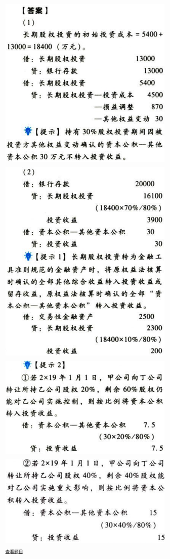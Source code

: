 ![](2db843ad6aa883e1e8067cf83a23fff6.png)

![](4e39c797bd6980c8d6a64bcb50a997d5.png)

![](f1c30d1907f335aa75e2ad1c19ee0dcd.png)

![](d61dbb1fa9f0381a25010fb207ce5952.png)

[查看题目](../长期股权投资.本章真题.md#8-题目)

